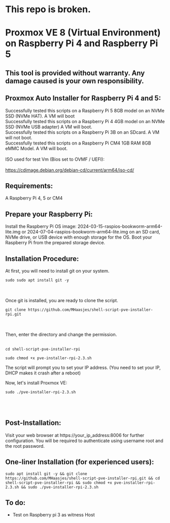 # This repo is broken. 

# Proxmox VE 8 (Virtual Environment) on Raspberry Pi 4 and Raspberry Pi 5

This tool is provided without warranty. Any damage caused is your own responsibility.
-

Proxmox Auto Installer for Raspberry Pi 4 and 5:
-
Successfully tested this scripts on a Raspberry Pi 5 8GB model on an NVMe SSD (NVMe HAT). A VM will boot <br>
Successfully tested this scripts on a Raspberry Pi 4 4GB model on an NVMe SSD (NVMe USB adapter) A VM will boot. <br>
Successfully tested this scripts on a Raspberry Pi 3B on an SDcard. A VM will not boot. <br>
Successfully tested this scripts on a Raspberry Pi CM4 1GB RAM 8GB eMMC Model. A VM will boot. <br>
<br>
ISO used for test Vm (Bios set to OVMF / UEFI): <br>
<br>
https://cdimage.debian.org/debian-cd/current/arm64/iso-cd/

Requirements:
-

A Raspberry Pi 4, 5 or CM4

Prepare your Raspberry Pi:
-

Install the Raspberry Pi OS image: 2024-03-15-raspios-bookworm-arm64-lite.img or 2024-07-04-raspios-bookworm-arm64-lite.img on an SD card, NVMe drive, or USB device with enough storage for the OS.
Boot your Raspberry Pi from the prepared storage device.


Installation Procedure:
-

At first, you will need to install git on your system.<br>

```
sudo sudo apt install git -y
```
<br><br>Once git is installed, you are ready to clone the script.<br>

```
git clone https://github.com/MHaasjes/shell-script-pve-installer-rpi.git
```
<br><br>
Then, enter the directory and change the permission.<br><br>
```
cd shell-script-pve-installer-rpi
```
```
sudo chmod +x pve-installer-rpi-2.3.sh
```

The script will prompt you to set your IP address. (You need to set your IP, DHCP makes it crash after a reboot)

Now, let's install Proxmox VE:

```
sudo ./pve-installer-rpi-2.3.sh
```
<br><br>

Post-Installation:
-
Visit your web browser at https://your_ip_address:8006 for further configuration.
You will be required to authenticate using username root and the root password.


One-liner Installation (for experienced users):
-

```
sudo apt install git -y && git clone https://github.com/MHaasjes/shell-script-pve-installer-rpi.git && cd shell-script-pve-installer-rpi && sudo chmod +x pve-installer-rpi-2.3.sh && sudo ./pve-installer-rpi-2.3.sh
```


To do:
-
- Test on Raspberry pi 3 as witness Host
